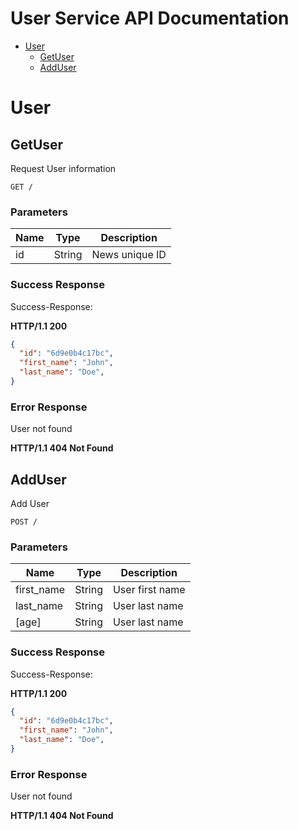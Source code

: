 # User Service API Documentation

- [User](#user)
	- [GetUser](#GetUser)
	- [AddUser](#AddUser)

# User

## GetUser

Request User information



	GET /

### Parameters

| Name | Type | Description |
|------|------|-------------|
| id | String | News unique ID |

### Success Response

Success-Response:

**HTTP/1.1 200**

```json
{
  "id": "6d9e0b4c17bc",
  "first_name": "John",
  "last_name": "Doe",
}
```

### Error Response

User not found

**HTTP/1.1 404 Not Found**

## AddUser

Add User



	POST /

### Parameters

| Name | Type | Description |
|------|------|-------------|
| first_name | String | User first name |
| last_name | String | User last name |
| [age] | String | User last name |

### Success Response

Success-Response:

**HTTP/1.1 200**

```json
{
  "id": "6d9e0b4c17bc",
  "first_name": "John",
  "last_name": "Doe",
}
```

### Error Response

User not found

**HTTP/1.1 404 Not Found**

